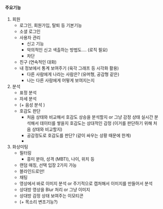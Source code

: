 #### 주요기능

1. 회원 
   - 로그인, 회원가입, 탈퇴 등 기본기능
   - 소셜 로그인
   - 사용자 관리
     - 신고 기능
     - 악의적인 신고 색출하는 방법도.... (로직 필요)
     - 차단
   - 친구 (연속적인 대화)
   - 내 정보에서 통계 보여주기 (육각 그래프 등 시각화 활용)
     - 다른 사람에게 나라는 사람은? (유머형, 공감형 같은)
     - 나는 다른 사람에게 어떻게 보여지는지
2. 분석
   - 표정 분석
   - 자세 분석
   - (+ 음성 분석 )
   - 호감도 판단
     - 처음 상태와 비교해서 호감도 상승을 분석할지 or 그냥 감정 상태 실시간 분석해서 데이터를 쌓을지 
       호감도는 상대적인 감정 (이거를 판단하기 위해 처음 상태와 비교할지)
     - 공감정도로 호감도를 판단? (같이 싸우는 상황 때문에 한계)
     - 
3. 화상미팅
   - 필터링
     - 흥미 분야, 성격 (MBTI), 나이, 위치 등
   - 랜덤 매칭, 선택 입장 2가지 가능
   - 블라인드로만!
   - 채팅
   - 영상에서 바로 이미지 분석 or 주기적으로 캡처해서 이미지를 만들어서 분석
   - 상대방 영상을 Blur 처리 or 그냥 이미지
   - 상대방 감정 상태 보여주는 이모티콘
   - (+ 목소리 변조기능?)